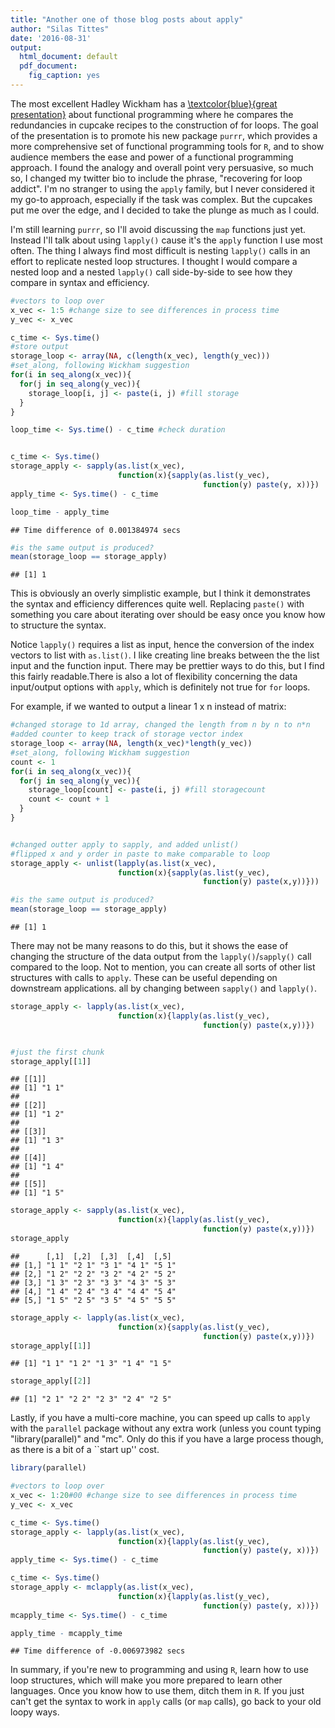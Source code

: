 ```yaml
---
title: "Another one of those blog posts about apply"
author: "Silas Tittes"
date: '2016-08-31'
output:
  html_document: default
  pdf_document:
    fig_caption: yes
---
```


The most excellent Hadley Wickham has a [\textcolor{blue}{great presentation}](https://www.youtube.com/watch?v=GyNqlOjhPCQ) about functional 
programming where he compares the redundancies in cupcake recipes to the 
construction of for loops. The goal of the presentation is to promote his
new package `purrr`, which provides a more comprehensive set of functional
programming tools for `R`, and to show audience members the ease and power of a
functional programming approach. I found the analogy and overall point very 
persuasive, so much so, I changed my twitter bio to include the phrase, 
"recovering for loop addict". I'm no stranger to using the `apply` family, but I
never considered it my go-to approach, especially if the task was complex. But
the cupcakes put me over the edge, and I decided to take the plunge as much as 
I could.


I'm still learning `purrr`, so I'll avoid discussing the `map` functions just 
yet. Instead I'll talk about using `lapply()` cause it's the `apply` function I 
use most often. The thing I always find most difficult is nesting `lapply()` 
calls in an effort to replicate nested loop structures. I thought I would
compare a nested loop and a nested `lapply()` call side-by-side to see how they
compare in syntax and efficiency.


```r
#vectors to loop over
x_vec <- 1:5 #change size to see differences in process time
y_vec <- x_vec

c_time <- Sys.time()
#store output
storage_loop <- array(NA, c(length(x_vec), length(y_vec)))
#set_along, following Wickham suggestion
for(i in seq_along(x_vec)){
  for(j in seq_along(y_vec)){
    storage_loop[i, j] <- paste(i, j) #fill storage
  }
}

loop_time <- Sys.time() - c_time #check duration


c_time <- Sys.time()
storage_apply <- sapply(as.list(x_vec), 
                        function(x){sapply(as.list(y_vec),
                                           function(y) paste(y, x))})
apply_time <- Sys.time() - c_time

loop_time - apply_time
```

```
## Time difference of 0.001384974 secs
```

```r
#is the same output is produced?
mean(storage_loop == storage_apply)
```

```
## [1] 1
```

This is obviously an overly simplistic example, but I think it demonstrates the 
syntax and efficiency differences quite well. Replacing `paste()` with something 
you care about iterating over should be easy once you know how to structure the 
syntax.

Notice `lapply()` requires a list as input, hence the conversion of the index 
vectors to list with `as.list()`. I like creating line breaks between the the 
list input and the function input. There may be prettier ways to do this, but I 
find this fairly readable.There is also a lot of flexibility concerning the data 
input/output options with `apply`, which is  definitely not true for `for` loops.

For example, if we wanted to output a linear 1 x n instead of matrix:

```r
#changed storage to 1d array, changed the length from n by n to n*n
#added counter to keep track of storage vector index
storage_loop <- array(NA, length(x_vec)*length(y_vec))
#set_along, following Wickham suggestion
count <- 1
for(i in seq_along(x_vec)){
  for(j in seq_along(y_vec)){
    storage_loop[count] <- paste(i, j) #fill storagecount
    count <- count + 1
  }
}


#changed outter apply to sapply, and added unlist()
#flipped x and y order in paste to make comparable to loop
storage_apply <- unlist(lapply(as.list(x_vec), 
                        function(x){sapply(as.list(y_vec), 
                                           function(y) paste(x,y))}))

#is the same output is produced?
mean(storage_loop == storage_apply)
```

```
## [1] 1
```

There may not be many reasons to do this, but it shows the ease of changing 
the structure of the data output from the `lapply()`/`sapply()` call compared 
to the loop. Not to mention, you can create all sorts of other list structures 
with calls to `apply`. These can be useful depending on downstream 
applications. all by changing between `sapply()` and `lapply()`.


```r
storage_apply <- lapply(as.list(x_vec), 
                        function(x){lapply(as.list(y_vec), 
                                           function(y) paste(x,y))})


#just the first chunk
storage_apply[[1]]
```

```
## [[1]]
## [1] "1 1"
## 
## [[2]]
## [1] "1 2"
## 
## [[3]]
## [1] "1 3"
## 
## [[4]]
## [1] "1 4"
## 
## [[5]]
## [1] "1 5"
```

```r
storage_apply <- sapply(as.list(x_vec), 
                        function(x){lapply(as.list(y_vec), 
                                           function(y) paste(x,y))})
storage_apply
```

```
##      [,1]  [,2]  [,3]  [,4]  [,5] 
## [1,] "1 1" "2 1" "3 1" "4 1" "5 1"
## [2,] "1 2" "2 2" "3 2" "4 2" "5 2"
## [3,] "1 3" "2 3" "3 3" "4 3" "5 3"
## [4,] "1 4" "2 4" "3 4" "4 4" "5 4"
## [5,] "1 5" "2 5" "3 5" "4 5" "5 5"
```

```r
storage_apply <- lapply(as.list(x_vec), 
                        function(x){sapply(as.list(y_vec), 
                                           function(y) paste(x,y))})
storage_apply[[1]]
```

```
## [1] "1 1" "1 2" "1 3" "1 4" "1 5"
```

```r
storage_apply[[2]]
```

```
## [1] "2 1" "2 2" "2 3" "2 4" "2 5"
```


Lastly, if you have a multi-core machine, you can speed up calls to `apply` with 
the `parallel` package without any extra work (unless you count typing 
"library(parallel)" and "mc". Only do this if you have a large process though,
as there is a bit of a ``start up'' cost.


```r
library(parallel)

#vectors to loop over
x_vec <- 1:20#00 #change size to see differences in process time
y_vec <- x_vec

c_time <- Sys.time()
storage_apply <- lapply(as.list(x_vec), 
                        function(x){lapply(as.list(y_vec), 
                                           function(y) paste(y, x))})
apply_time <- Sys.time() - c_time

c_time <- Sys.time()
storage_apply <- mclapply(as.list(x_vec), 
                        function(x){lapply(as.list(y_vec), 
                                           function(y) paste(y, x))})
mcapply_time <- Sys.time() - c_time

apply_time - mcapply_time
```

```
## Time difference of -0.006973982 secs
```

In summary, if you're new to programming and using `R`, learn how to use loop 
structures, which will make you more prepared to learn other languages. Once 
you know how to use them, ditch them in `R`. If you just can't get the syntax
to work in `apply` calls (or `map` calls), go back to your old loopy ways. 
